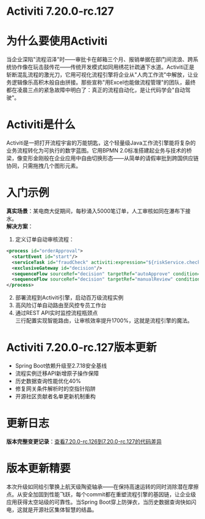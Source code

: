 # Activiti 7.20.0-rc.127
# 为什么要使用Activiti  
当企业深陷"流程沼泽"时——审批卡在邮箱三个月、报销单据在部门间流浪、跨系统协作像在玩击鼓传花——传统开发模式如同用绣花针疏通下水道。Activiti正是斩断混乱流程的激光刀，它用可视化流程引擎将企业从"人肉工作流"中解放，让业务逻辑像乐高积木般自由拼接。那些宣称"用Excel也能做流程管理"的团队，最终都在凌晨三点的紧急故障中明白了：真正的流程自动化，是让代码学会"自动驾驶"。

# Activiti是什么  
Activiti是一把打开流程宇宙的万能钥匙，这个轻量级Java工作流引擎能将复杂的业务流程转化为可执行的数字蓝图。它用BPMN 2.0标准搭建起业务与技术的桥梁，像变形金刚般在企业应用中自由切换形态——从简单的请假审批到跨国供应链协同，只需拖拽几个图形元素。

# 入门示例  
**真实场景**：某电商大促期间，每秒涌入5000笔订单，人工审核如同在瀑布下接水。  
**解决方案**：  
1. 定义订单自动审核流程：  
```xml
<process id="orderApproval">
  <startEvent id="start"/>
  <serviceTask id="fraudCheck" activiti:expression="${riskService.check(order)}"/>
  <exclusiveGateway id="decision"/>
  <sequenceFlow sourceRef="decision" targetRef="autoApprove" condition="${riskScore < 60}"/>
  <sequenceFlow sourceRef="decision" targetRef="manualReview" condition="${riskScore >= 60}"/>
</process>
```
2. 部署流程到Activiti引擎，启动百万级流程实例  
3. 高风险订单自动路由至风控专员工作台  
4. 通过REST API实时监控流程瓶颈点  
三行配置实现智能路由，让审核效率提升1700%，这就是流程引擎的魔法。

# Activiti 7.20.0-rc.127版本更新  
- Spring Boot依赖升级至2.7.18安全基线  
- 流程实例迁移API新增原子操作保障  
- 历史数据查询性能优化40%  
- 修复网关条件解析时的空指针陷阱  
- 开源社区贡献者名单更新机制重构  

# 更新日志  
**版本完整变更记录**：[查看7.20.0-rc.126到7.20.0-rc.127的代码差异](https://github.com/Activiti/Activiti/compare/7.20.0-rc.126...7.20.0-rc.127)

# 版本更新精要  
本次升级如同给引擎换上航天级陶瓷轴承——在保持高速运转的同时消除潜在摩擦点。从安全加固到性能飞跃，每个commit都在重塑流程引擎的基因链，让企业级应用获得太空站级的可靠性。当Spring Boot穿上防弹衣，当历史数据查询快如闪电，这就是开源社区集体智慧的结晶。